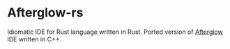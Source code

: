 # Afterglow-rs
Idiomatic IDE for Rust language written in Rust. Ported version of [Afterglow](https://github.com/krre/afterglow) IDE written in C++.
